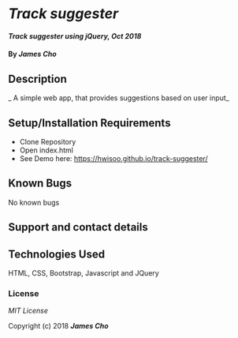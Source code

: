 # _Track suggester_

#### _Track suggester using jQuery, Oct 2018_

#### By _**James Cho**_

## Description

_ A simple web app, that provides suggestions based on user input_

## Setup/Installation Requirements

* Clone Repository
* Open index.html
* See Demo here: https://hwisoo.github.io/track-suggester/


## Known Bugs

No known bugs 

## Support and contact details



## Technologies Used

HTML, CSS, Bootstrap, Javascript and JQuery

### License

*MIT License*

Copyright (c) 2018 **_James Cho_**